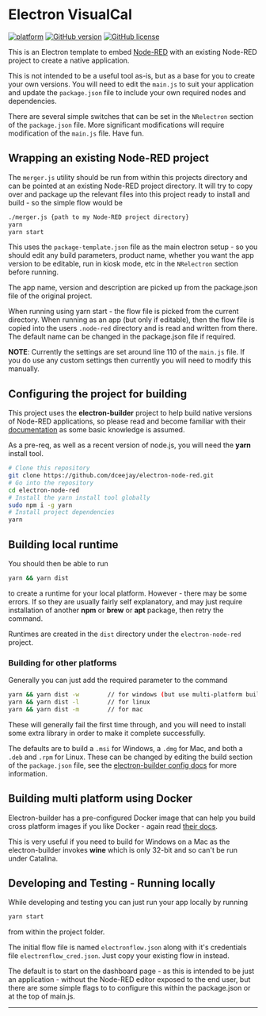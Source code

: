 # Electron VisualCal

[![platform](https://img.shields.io/badge/platform-Node--RED-red)](https://nodered.org)
[![GitHub version](https://badge.fury.io/gh/dceejay%2Felectron-node-red.svg)](https://badge.fury.io/gh/dceejay%2Felectron-node-red)
[![GitHub license](https://img.shields.io/github/license/dceejay/electron-node-red.svg)](https://github.com/dceejay/electron-node-red/blob/master/LICENSE)

This is an Electron template to embed [Node-RED](https://nodered.org) with an existing Node-RED project to create a native application.

This is not intended to be a useful tool as-is, but as a base for you to create your own versions. You will need to edit the `main.js` to suit your application and update the `package.json` file to include your own required nodes and dependencies.

There are several simple switches that can be set in the `NRelectron` section of
the `package.json` file. More significant modifications will require modification
of the `main.js` file. Have fun.

## Wrapping an existing Node-RED project

The `merger.js` utility should be run from within this projects directory and can be pointed at
an existing Node-RED project directory. It will try to copy over and package up the
relevant files into this project ready to install and build - so the simple flow would be

```bash
./merger.js {path to my Node-RED project directory}
yarn
yarn start
```

This uses the `package-template.json` file as the main electron setup - so you should edit any
build parameters, product name, whether you want the app version to be editable, run in kiosk mode, etc in the `NRelectron` section before running.

The app name, version and description are picked up from the package.json file of the original project.

When running using yarn start - the flow file is picked from the current directory. When running as an app (but only if editable), then the flow file is copied into the users `.node-red` directory and is read and written from there. The default name can be changed in the package.json file if required.

**NOTE**: Currently the settings are set around line 110 of the `main.js` file. If you do use any
custom settings then currently you will need to modify this manually.

## Configuring the project for building

This project uses the **electron-builder** project to help build native versions
of Node-RED applications, so please read and become familiar with their
[documentation](https://www.electron.build/) as some basic knowledge is assumed.

As a pre-req, as well as a recent version of node.js, you will need the **yarn** install tool.

```bash
# Clone this repository
git clone https://github.com/dceejay/electron-node-red.git
# Go into the repository
cd electron-node-red
# Install the yarn install tool globally
sudo npm i -g yarn
# Install project dependencies
yarn
```

## Building local runtime

You should then be able to run

```bash
yarn && yarn dist
```

to create a runtime for your local platform.
However - there may be some errors. If so they are usually fairly self explanatory,
and may just require installation of another **npm** or **brew** or **apt** package,
then retry the command.

Runtimes are created in the `dist` directory under the `electron-node-red` project.

### Building for other platforms

Generally you can just add the required parameter to the command

```bash
yarn && yarn dist -w        // for windows (but use multi-platform builder below for building on Mac Catalina)
yarn && yarn dist -l        // for linux
yarn && yarn dist -m        // for mac
```

These will generally fail the first time through, and you will need to install some extra library in order to make it
complete successfully.

The defaults are to build a `.msi` for Windows, a `.dmg` for Mac, and both a `.deb` and `.rpm` for Linux.
These can be changed by editing the build section of the `package.json` file, see the
[electron-builder config docs](https://www.electron.build/configuration/configuration) for more information.

## Building multi platform using Docker

Electron-builder has a pre-configured Docker image that can help you build cross platform
images if you like Docker - again read [their docs](https://www.electron.build/multi-platform-build#build-electron-app-using-docker-on-a-local-machine).

This is very useful if you need to build for Windows on a Mac as the electron-builder invokes **wine** which is only 32-bit and so can't be run under Catalina.

## Developing and Testing - Running locally

While developing and testing you can just run your app locally by running

```bash
yarn start
```

from within the project folder.

The initial flow file is named `electronflow.json` along with it's credentials file
`electronflow_cred.json`. Just copy your existing flow in instead.

The default is to start on the dashboard page - as this is intended to be just an application - without the Node-RED editor exposed to the end user, but there are some simple flags to
to configure this within the package.json or at the top of main.js.

---
